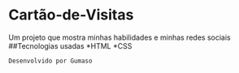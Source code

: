 # Cartão-de-Visitas
Um projeto que mostra minhas habilidades e minhas redes sociais
##Tecnologias usadas
*HTML
*CSS

`Desenvolvido por Gumaso`
